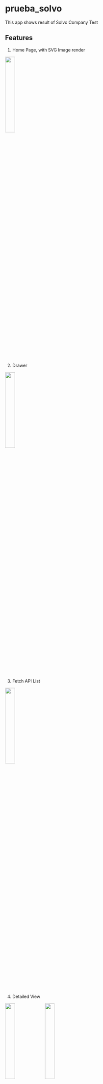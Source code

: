 # prueba_solvo
This app shows result of Solvo Company Test


## Features
1. Home Page, with SVG Image render

<img src="https://raw.githubusercontent.com/esbgo97/prueba_solvo/master/screenshots/home.png" height="25%" width="25%" />

2. Drawer

<img src="https://raw.githubusercontent.com/esbgo97/prueba_solvo/master/screenshots/drawer.png" height="25%" width="25%" />

3. Fetch API List

<img src="https://raw.githubusercontent.com/esbgo97/prueba_solvo/master/screenshots/contries_list.png" height="25%" width="25%" />

4. Detailed View

<img src="https://raw.githubusercontent.com/esbgo97/prueba_solvo/master/screenshots/search.png" height="25%" width="25%" /> <img src="https://raw.githubusercontent.com/esbgo97/prueba_solvo/master/screenshots/search2.png" height="25%" width="25%" />

  
